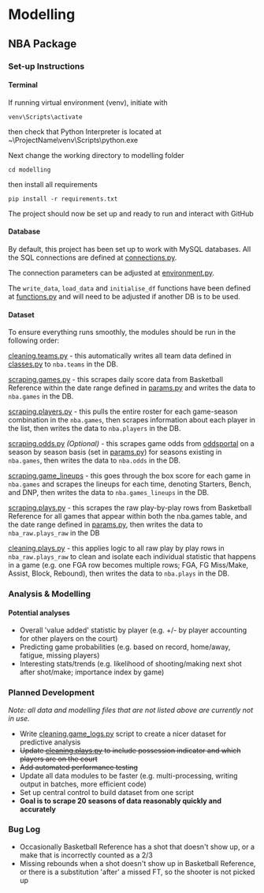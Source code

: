 # Modelling
## NBA Package
### Set-up Instructions
#### Terminal
If running virtual environment (venv), initiate with

`venv\Scripts\activate`

then check that Python Interpreter is located at  ~\ProjectName\venv\Scripts\python.exe

Next change the working directory to modelling folder

`cd modelling`

then install all requirements

`pip install -r requirements.txt`

The project should now be set up and ready to run and interact with GitHub

#### Database
By default, this project has been set up to work with MySQL databases.  All the SQL connections are defined at 
[connections.py](projects/nba/utils/connections.py).

The connection parameters can be adjusted at [environment.py](projects/nba/utils/environment.py).

The `write_data`, `load_data` and `initialise_df` functions have been defined at
[functions.py](projects/nba/utils/functions.py) and will need to be adjusted  if another DB is to be used.

#### Dataset
To ensure everything runs smoothly, the modules should be run in the following order:

[cleaning.teams.py](projects/nba/data/cleaning/teams.py) - this automatically writes all team data defined in
[classes.py](projects/nba/utils/classes.py) to `nba.teams` in the DB.

[scraping.games.py](projects/nba/data/scraping/games.py) - this scrapes daily score data from Basketball Reference 
within the date range defined in [params.py](projects/nba/utils/params.py) and writes the data to `nba.games` in the DB.

[scraping.players.py](projects/nba/data/scraping/players.py) - this pulls the entire roster for each game-season
combination in the `nba.games`, then scrapes information about each player in the list, then writes the data to
`nba.players` in the DB.

[scraping.odds.py](projects/nba/data/scraping/odds.py) *(Optional)* - this scrapes game odds from
[oddsportal](https://www.oddsportal.com/) on a season by season basis (set in
[params.py](projects/nba/utils/params.py)) for seasons existing in `nba.games`, then writes the data to `nba.odds` in
the DB.

[scraping.game_lineups](projects/nba/data/scraping/games_lineups.py) - this goes through the box score for each game in
`nba.games` and scrapes the lineups for each time, denoting Starters, Bench, and DNP, then writes the data to
`nba.games_lineups` in the DB.

[scraping.plays.py](projects/nba/data/scraping/plays.py) - this scrapes the raw play-by-play rows from Basketball
Reference for all games that appear within both the nba.games table, and the date range defined in
[params.py](projects/nba/utils/params.py), then writes the data to `nba_raw.plays_raw` in the DB

[cleaning.plays.py](projects/nba/data/cleaning/plays.py) - this applies logic to all raw play by play rows in
`nba_raw.plays_raw` to clean and isolate each individual statistic that happens in a game (e.g. one FGA row
becomes multiple rows; FGA, FG Miss/Make, Assist, Block, Rebound), then writes the data to `nba.plays` in the DB.

### Analysis & Modelling
#### Potential analyses
* Overall 'value added' statistic by player (e.g. +/- by player accounting for other players on the court)
* Predicting game probabilities (e.g. based on record, home/away, fatigue, missing players)
* Interesting stats/trends (e.g. likelihood of shooting/making next shot after shot/make; importance index
  by game)

### Planned Development
*Note: all data and modelling files that are not listed above are currently not in use.*
* Write [cleaning.game_logs.py](projects/nba/data/cleaning/plays.py) script to create a nicer dataset for predictive
  analysis
* ~~Update [cleaning.plays.py](projects/nba/data/cleaning/plays.py) to include possession indicator and which players
  are on the court~~
* ~~Add automated performance testing~~
* Update all data modules to be faster (e.g. multi-processing, writing output in batches, more efficient code)
* Set up central control to build dataset from one script
* **Goal is to scrape 20 seasons of data reasonably quickly and accurately**

### Bug Log
* Occasionally Basketball Reference has a shot that doesn't show up, or a make that is incorrectly counted as a 2/3
* Missing rebounds when a shot doesn't show up in Basketball Reference, or there is a substitution 'after' a missed FT,
  so the shooter is not picked up
